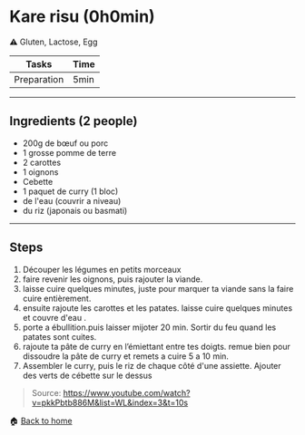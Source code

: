 # Kare risu (0h0min)

:warning: Gluten, Lactose, Egg

Tasks | Time
------------ | ------------- 
Preparation  | 5min

---

## Ingredients (2 people)

- 200g de bœuf ou porc
- 1 grosse pomme de terre
- 2 carottes
- 1 oignons
- Cebette
- 1 paquet de curry (1 bloc)
- de l'eau (couvrir a niveau)
- du riz (japonais ou basmati)

---

## Steps

1. Découper les légumes en petits morceaux
2. faire revenir les oignons, puis rajouter la viande.
3. laisse cuire quelques minutes, juste pour marquer ta viande sans la faire cuire entièrement.
4. ensuite rajoute les carottes et les patates.
laisse cuire quelques minutes et couvre d'eau .
5. porte a ébullition.puis laisser mijoter 20 min. Sortir du feu quand les patates sont cuites.
6. rajoute ta pâte de curry en l’émiettant entre tes doigts. remue bien pour dissoudre  la pâte de curry et remets a cuire 5 a 10 min.
7. Assembler le curry, puis le riz de chaque côté d'une assiette. Ajouter des verts de cébette sur le dessus

> Source: https://www.youtube.com/watch?v=pkkPbtb886M&list=WL&index=3&t=10s

:house: [Back to home](../README.md)
